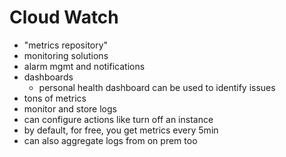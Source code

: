 # Cloud Watch

- "metrics repository"
- monitoring solutions
- alarm mgmt and notifications
- dashboards
  - personal health dashboard can be used to identify issues
- tons of metrics
- monitor and store logs
- can configure actions like turn off an instance
- by default, for free, you get metrics every 5min
- can also aggregate logs from on prem too